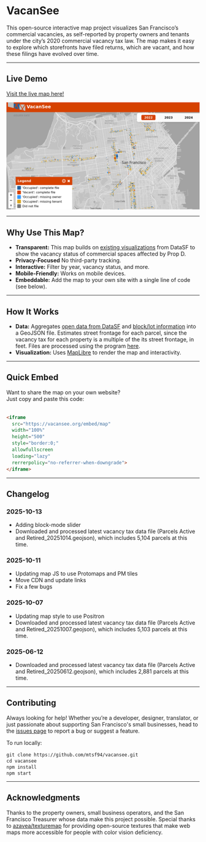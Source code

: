 # VacanSee

This open-source interactive map project visualizes San Francisco’s commercial vacancies, as self-reported by property owners and tenants under the city’s 2020 commercial vacancy tax law. The map makes it easy to explore which storefronts have filed returns, which are vacant, and how these filings have evolved over time. 

---

## Live Demo

[Visit the live map here!](https://vacansee.org)

![Screenshot of VacanSee](public/img/vsm_screenshot2.png?raw=true)

---

## Why Use This Map?

- **Transparent:** This map builds on [existing visualizations](https://data.sfgov.org/Economy-and-Community/Map-of-Commercial-Vacancy-Tax-Status/iynh-ydf2) from DataSF to show the vacancy status of commercial spaces affected by Prop D. 
- **Privacy-Focused** No third-party tracking. 
- **Interactive:** Filter by year, vacancy status, and more.
- **Mobile-Friendly:** Works on mobile devices.
- **Embeddable:** Add the map to your own site with a single line of code (see below).

---

## How It Works

- **Data:** Aggregates [open data from DataSF](https://data.sfgov.org/Economy-and-Community/Taxable-Commercial-Spaces/rzkk-54yv/about_data) and [block/lot information](https://data.sfgov.org/Geographic-Locations-and-Boundaries/San-Francisco-Addresses-with-Units-Enterprise-Addr/ramy-di5m/about_data) into a GeoJSON file. Estimates street frontage for each parcel, since the vacancy tax for each property is a multiple of the its street frontage, in feet. Files are processed using the program [here](/processdata/merge_and_frontage.js).
- **Visualization:** Uses [MapLibre](https://maplibre.org/) to render the map and interactivity.

--- 

## Quick Embed

Want to share the map on your own website?  
Just copy and paste this code:

```html

<iframe
  src="https://vacansee.org/embed/map"
  width="100%"
  height="500"
  style="border:0;"
  allowfullscreen
  loading="lazy"
  rerrerpolicy="no-referrer-when-downgrade">
</iframe>

```
---

## Changelog

### 2025-10-13
- Adding block-mode slider
- Downloaded and processed latest vacancy tax data file (Parcels Active and Retired_20251014.geojson), which includes 5,104 parcels at this time. 

### 2025-10-11
- Updating map JS to use Protomaps and PM tiles
- Move CDN and update links
- Fix a few bugs

### 2025-10-07
- Updating map style to use Positron
- Downloaded and processed latest vacancy tax data file (Parcels Active and Retired_20251007.geojson), which includes 5,103 parcels at this time. 

### 2025-06-12
- Downloaded and processed latest vacancy tax data file (Parcels Active and Retired_20250612.geojson), which includes 2,881 parcels at this time.

---

## Contributing

Always looking for help!  Whether you’re a developer, designer, translator, or just passionate about supporting San Francisco's small businesses, head to the [issues page](https://github.com/mtsf94/vacansee/issues) to report a bug or suggest a feature.

To run locally:

```
git clone https://github.com/mtsf94/vacansee.git
cd vacansee
npm install
npm start
```
---
## Acknowledgments

Thanks to the property owners, small business operators, and the San Francisco Treasurer whose data make this project possible. Special thanks to [azavea/texturemap](https://github.com/azavea/texturemap) for providing open-source textures that make web maps more accessible for people with color vision deficiency.
